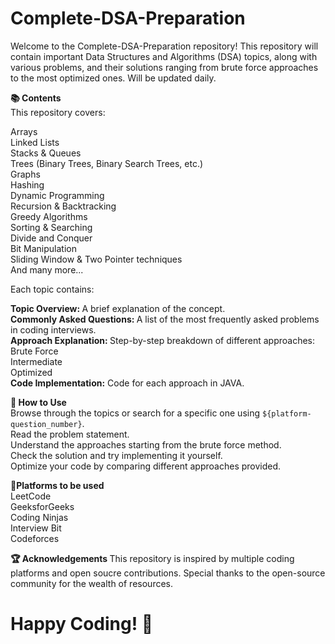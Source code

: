 # Complete-DSA-Preparation

Welcome to the Complete-DSA-Preparation repository! This repository will contain important Data Structures and Algorithms (DSA) topics, along with various problems, and their solutions ranging from brute force approaches to the most optimized ones. Will be updated daily. 

<b> 📚 Contents </b> <br>
This repository covers:

Arrays <br>
Linked Lists <br>
Stacks & Queues <br>
Trees (Binary Trees, Binary Search Trees, etc.) <br>
Graphs <br>
Hashing <br>
Dynamic Programming <br>
Recursion & Backtracking <br>
Greedy Algorithms <br>
Sorting & Searching <br>
Divide and Conquer <br>
Bit Manipulation <br>
Sliding Window & Two Pointer techniques <br>
And many more... <br>

Each topic contains:

<b>Topic Overview: </b> A brief explanation of the concept. <br>
<b>Commonly Asked Questions: </b> A list of the most frequently asked problems in coding interviews.  <br>
<b>Approach Explanation: </b> Step-by-step breakdown of different approaches:  <br>
Brute Force  <br>
Intermediate  <br>
Optimized  <br>
<b>Code Implementation:</b> Code for each approach in JAVA.  <br>

<b>📝 How to Use </b> <br>
Browse through the topics or search for a specific one using `${platform-question_number}`. <br>
Read the problem statement. <br>
Understand the approaches starting from the brute force method.<br>
Check the solution and try implementing it yourself.<br>
Optimize your code by comparing different approaches provided.<br> 

<b>🔗Platforms to be used </b> <br>
LeetCode <br>
GeeksforGeeks<br>
Coding Ninjas <br>
Interview Bit<br>
Codeforces<br>

<b>🏆 Acknowledgements </b>
This repository is inspired by multiple coding platforms and open soucre contributions. Special thanks to the open-source community for the wealth of resources.

# Happy Coding! 🎉

